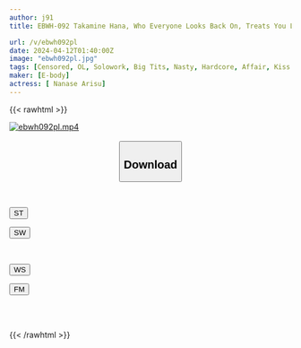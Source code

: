 ```yaml
---
author: j91
title: EBWH-092 Takamine Hana, Who Everyone Looks Back On, Treats You Like A King All Night Long. Sweet And Erotic Service Affair Alice Nanase

url: /v/ebwh092pl
date: 2024-04-12T01:40:00Z
image: "ebwh092pl.jpg"
tags: [Censored, OL, Solowork, Big Tits, Nasty, Hardcore, Affair, Kiss	]
maker: [E-body]
actress: [ Nanase Arisu]
---
```



{{< rawhtml >}}

<div class="video" data-videoid="mqgL282G3xcbbAd">
    <a href="javascript:;">
        <img src="/v/ebwh092pl/ebwh092pl.jpg" width="WIDTH" height="HEIGHT" alt="ebwh092pl.mp4" loading="lazy">
    </a>
</div>

<script type="text/javascript" src="https://j91.asia/asset/on-demand-st.js"></script>

<br>
  <link rel="stylesheet" href="https://j91.asia/asset/bs5.css">
  
  <center>
  <button class="btn btn-primary" type="button" data-bs-toggle="collapse" data-bs-target=".multi-collapse" aria-expanded="false" aria-controls="multiCollapseExample1 multiCollapseExample2"><h2>Download</h2></button></center>
</p>
<div class="row">
  <div class="col">
    <div class="collapse multi-collapse" id="multiCollapseExample1">
      <div class="card card-body">
	      	      <br>
<div class="buttons">  
<p><a href="https://streamtape.to/v/mqgL282G3xcbbAd" target="_blank"><button class="btn-hover color-3"><i class="fa fa-download"></i> ST</button></a></p>
<p><a href="https://asnwish.com/dv2z2jpkp7z3" target="_blank"><button class="btn-hover color-2"><i class="fa fa-download"></i> SW</button></a></p></div>
    </div>
  </div>
</div>
  <div class="col">
    <div class="collapse multi-collapse" id="multiCollapseExample2">
      <div class="card card-body">
	      <br>
<div class="buttons">
<p><a href="javascript:;"><button class="btn-hover color-9"><i class="fa fa-download"></i> WS</button></a></p>
<p><a href="javascript:;"><button class="btn-hover color-8"><i class="fa fa-download"></i> FM</button></a></p></div>
<br><br>
      </div>
    </div>
  </div>
</div>

{{< /rawhtml >}}